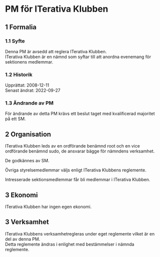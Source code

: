 # PM för ITerativa Klubben

## 1 Formalia

### 1.1 Syfte

Denna PM är avsedd att reglera ITerativa Klubben.  
ITerativa Klubben är en nämnd som syftar till att anordna evenemang för sektionens medlemmar.

### 1.2 Historik

Upprättat: 2008-12-11  
Senast ändrat: 2022-09-27

### 1.3 Ändrande av PM

För ändrande av detta PM krävs ett beslut taget med kvalificerad majoritet på ett SM.

## 2 Organisation

ITerativa Klubben leds av en ordförande benämnd root och en vice ordförande benämnd sudo, de ansvarar bägge för nämndens verksamhet.  

De godkännes av SM.

Övriga styrelsemedlemmar väljs enligt ITerativa Klubbens reglemente.

Intresserade sektionsmedlemmar får bli medlemmar i ITerativa Klubben.

## 3 Ekonomi

ITerativa Klubben har ingen egen ekonomi.

## 3 Verksamhet

ITerativa Klubbens verksamhetregleras under eget reglemente vilket är en del av denna PM.  
Detta reglemente ändras i enlighet med bestämmelser i nämnda reglemente.
